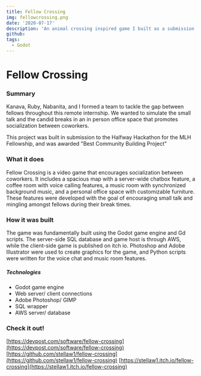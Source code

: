 ```yaml
---
title: Fellow Crossing
img: fellowcrossing.png
date: '2020-07-17'
description: 'An animal crossing inspired game I built as a submission to the MLH Fellowship Halfway Hackathon'
github: 
tags:
  - Godot
---
```




# Fellow Crossing

### Summary
Kanava, Ruby, Nabanita, and I formed a team to tackle the gap between fellows throughout this remote internship. We wanted to simulate the small talk and the candid breaks in an in person office space that promotes socialization between coworkers. 

This project was built in submission to the Halfway Hackathon for the MLH Fellowship, and was awarded "Best Community Building Project"

### What it does
Fellow Crossing is a video game that encourages socialization between coworkers. It includes a spacious map with a server-wide chatbox feature, a coffee room with voice calling features, a music room with synchronized background music, and a personal office space with customizable furniture. These features were developed with the goal of encouraging small talk and mingling amongst fellows during their break times.

### How it was built 
The game was fundamentally built using the Godot game engine and Gd scripts. The server-side SQL database and game host is through AWS, while the client-side game is published on itch io. Photoshop and Adobe Illustrator were used to create graphics for the game, and Python scripts were written for the voice chat and music room features.

##### Technologies
 * Godot game engine
 * Web server/ client connections
 * Adobe Photoshop/ GIMP
 * SQL wrapper
 * AWS server/ database

### Check it out! 
[https://devpost.com/software/fellow-crossing](https://devpost.com/software/fellow-crossing)
[https://github.com/stellaw1/fellow-crossing](https://github.com/stellaw1/fellow-crossing)
[https://stellaw1.itch.io/fellow-crossing](https://stellaw1.itch.io/fellow-crossing)

